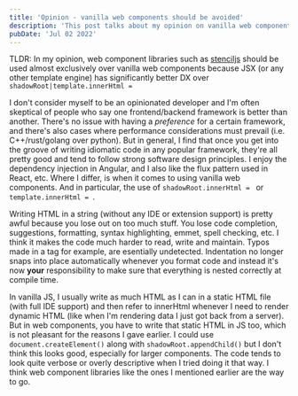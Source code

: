 ```yaml
---
title: 'Opinion - vanilla web components should be avoided'
description: 'This post talks about my opinion on vanilla web components and why I think they should be avoided in favour of web component libraries.'
pubDate: 'Jul 02 2022'
---
```


TLDR: In my opinion, web component libraries such as [stenciljs](https://stenciljs.com/) should be used almost exclusively over vanilla web components because JSX (or any other template engine) has significantly better DX over `shadowRoot|template.innerHtml = `

I don't consider myself to be an opinionated developer and I'm often skeptical of people who say one frontend/backend framework is better than another. There's no issue with having a _preference_ for a certain framework, and there's also cases where performance considerations must prevail (i.e. C++/rust/golang over python). But in general, I find that once you get into the groove of writing idiomatic code in any popular framework, they're all pretty good and tend to follow strong software design principles. I enjoy the dependency injection in Angular, and I also like the flux pattern used in React, etc. Where I differ, is when it comes to using vanilla web components. And in particular, the use of `shadowRoot.innerHtml = ` or `template.innerHtml = `. 

Writing HTML in a string (without any IDE or extension support) is pretty awful because you lose out on too much stuff. You lose code completion, suggestions, formatting, syntax highlighting, emmet, spell checking, etc. I think it makes the code much harder to read, write and maintain. Typos made in a <style></style> tag for example, are esentially undetected. Indentation no longer snaps into place automatically whenever you format code and instead it's now **your** responsibility to make sure that everything is nested correctly at compile time.

In vanilla JS, I usually write as much HTML as I can in a static HTML file (with full IDE support) and then refer to innerHtml whenever I need to render dynamic HTML (like when I'm rendering data I just got back from a server). But in web components, you have to write that static HTML in JS too, which is not pleasant for the reasons I gave earlier. I could use `document.createElement()` along with `shadowRoot.appendChild()` but I don't think this looks good, especially for larger components. The code tends to look quite verbose or overly descriptive when I tried doing it that way. I think web component libraries like the ones I mentioned earlier are the way to go.